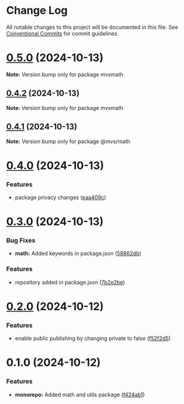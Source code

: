 # Change Log

All notable changes to this project will be documented in this file.
See [Conventional Commits](https://conventionalcommits.org) for commit guidelines.

# [0.5.0](https://github.com/mvsubhash29/monorepo/compare/v0.4.2...v0.5.0) (2024-10-13)

**Note:** Version bump only for package mvsmath





## [0.4.2](https://github.com/mvsubhash29/monorepo/compare/v0.4.1...v0.4.2) (2024-10-13)

**Note:** Version bump only for package mvsmath





## [0.4.1](https://github.com/mvsubhash29/monorepo/compare/v0.4.0...v0.4.1) (2024-10-13)

**Note:** Version bump only for package @mvs/math





# [0.4.0](https://github.com/mvsubhash29/monorepo/compare/v0.3.0...v0.4.0) (2024-10-13)


### Features

* package privacy changes ([eaa409c](https://github.com/mvsubhash29/monorepo/commit/eaa409cf39f935e17e8c4b4bb4cb67f745afb634))





# [0.3.0](https://github.com/mvsubhash29/monorepo/compare/v0.2.0...v0.3.0) (2024-10-13)


### Bug Fixes

* **math:** Added keywords in package.json ([58862db](https://github.com/mvsubhash29/monorepo/commit/58862db92038447296af7968494090e3645fbb62))


### Features

* repository added in package.json ([7b2e2be](https://github.com/mvsubhash29/monorepo/commit/7b2e2be1bc1fbf07cb10b282596db51f88fc70e1))





# [0.2.0](https://github.com/mvsubhash29/monorepo/compare/v0.1.2...v0.2.0) (2024-10-12)


### Features

* enable public publishing by changing private to false ([f52f2d5](https://github.com/mvsubhash29/monorepo/commit/f52f2d54cfaa8d17bf8f1a202ea1ec3a81806923))





# 0.1.0 (2024-10-12)


### Features

* **monorepo:** Added math and utils package ([f424ab1](https://github.com/mvsubhash29/monorepo/commit/f424ab11bf8e86ab7e9f38c4df883447f3082853))
